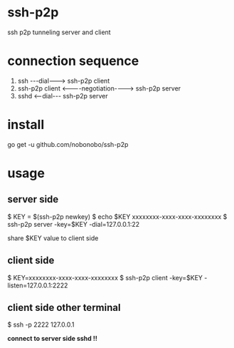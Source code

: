 # ssh-p2p
ssh p2p tunneling server and client

# connection sequence

1. ssh ---dial---> ssh-p2p client
2. ssh-p2p client <----negotiation----> ssh-p2p server
3. sshd <--dial--- ssh-p2p server

# install

go get -u github.com/nobonobo/ssh-p2p

# usage

## server side

$ KEY = $(ssh-p2p newkey)
$ echo $KEY
xxxxxxxx-xxxx-xxxx-xxxxxxxx
$ ssh-p2p server -key=$KEY -dial=127.0.0.1:22

share $KEY value to client side

## client side

$ KEY=xxxxxxxx-xxxx-xxxx-xxxxxxxx
$ ssh-p2p client -key=$KEY -listen=127.0.0.1:2222

## client side other terminal

$ ssh -p 2222 127.0.0.1

**connect to server side sshd !!**
